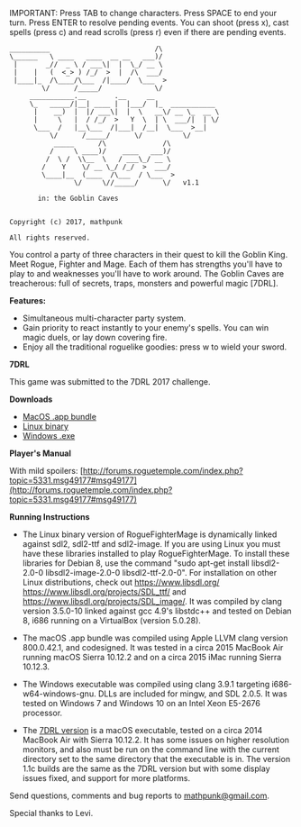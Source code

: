IMPORTANT: Press TAB to change characters. Press SPACE to end your turn. Press ENTER to resolve pending events. You can shoot (press x), cast spells (press c) and read scrolls (press r) even if there are pending events.

```
__________                          /\              
\______   \ ____   ____  __ __   ___)/              
 |       _//  _ \ / ___\|  |  \_/ __ \              
 |    |   (  <_> ) /_/  >  |  /\  ___/              
 |____|_  /\____/\___  /|____/  \___  >             
        \/      /_____/             \/              
     ___________.__       .__     __                
     \_   _____/|__| ____ |  |___/  |_  ___________ 
      |    __)  |  |/ ___\|  |  \   __\/ __ \_  __ \
      |     \   |  / /_/  >   Y  \  | \  ___/|  | \/
      \___  /   |__\___  /|___|  /__|  \___  >__|   
          \/      /_____/      \/          \/       
           _____      /\              /\            
          /     \ ____)/    ____   ___)/            
         /  \ /  \\__  \   / ___\_/ __ \            
        /    Y    \/ __ \_/ /_/  >  ___/            
        \____|__  (____  /\___  / \___  >           
                \/     \//_____/      \/   v1.1
                
       in: the Goblin Caves
       
       
Copyright (c) 2017, mathpunk

All rights reserved.
```
You control a party of three characters in their quest to kill the Goblin King. Meet Rogue, Fighter and Mage. Each of them has strengths you'll have to play to and weaknesses you'll have to work around. The Goblin Caves are treacherous: full of secrets, traps, monsters and powerful magic [7DRL].

**Features:**

- Simultaneous multi-character party system.
- Gain priority to react instantly to your enemy's spells. You can win magic duels, or lay down covering fire.
- Enjoy all the traditional roguelike goodies: press w to wield your sword.

**7DRL**

This game was submitted to the 7DRL 2017 challenge.

**Downloads**

- [MacOS .app bundle](https://github.com/RogueFighterMage/RogueFighterMage/blob/master/RogueFighterMage-mac-1.1c.zip?raw=true)
- [Linux binary](https://github.com/RogueFighterMage/RogueFighterMage/blob/master/RogueFighterMage-linux-1.1c.zip?raw=true)
- [Windows .exe](https://github.com/RogueFighterMage/RogueFighterMage/blob/master/RogueFighterMage-windows-1.1c.zip?raw=true)

**Player's Manual**

With mild spoilers: [http://forums.roguetemple.com/index.php?topic=5331.msg49177#msg49177](http://forums.roguetemple.com/index.php?topic=5331.msg49177#msg49177)

**Running Instructions**

- The Linux binary version of RogueFighterMage is dynamically linked against sdl2, sdl2-ttf and sdl2-image. If you are using Linux you must have these libraries installed to play RogueFighterMage. To install these libraries for Debian 8, use the command "sudo apt-get install libsdl2-2.0-0 libsdl2-image-2.0-0 libsdl2-ttf-2.0-0". For installation on other Linux distributions, check out https://www.libsdl.org/ https://www.libsdl.org/projects/SDL_ttf/ and https://www.libsdl.org/projects/SDL_image/. It was compiled by clang version 3.5.0-10 linked against gcc 4.9's libstdc++ and tested on Debian 8, i686 running on a VirtualBox (version 5.0.28).

- The macOS .app bundle was compiled using Apple LLVM clang version 800.0.42.1, and codesigned. It was tested in a circa 2015 MacBook Air running macOS Sierra 10.12.2 and on a circa 2015 iMac running Sierra 10.12.3.

- The Windows executable was compiled using clang 3.9.1 targeting i686-w64-windows-gnu. DLLs are included for mingw, and SDL 2.0.5. It was tested on Windows 7 and Windows 10 on an Intel Xeon E5-2676 processor.

- The [7DRL version](https://github.com/RogueFighterMage/RogueFighterMage/blob/50eb315ec5cc3f64afa3df7798d5ef64a66a3093/RogueFighterMage-1.1.zip) is a macOS executable, tested on a circa 2014 MacBook Air with Sierra 10.12.2. It has some issues on higher resolution monitors, and also must be run on the command line with the current directory set to the same directory that the executable is in. The version 1.1c builds are the same as the 7DRL version but with some display issues fixed, and support for more platforms.

Send questions, comments and bug reports to [mathpunk@gmail.com](mailto://mathpunk@gmail.com).

Special thanks to Levi.

